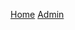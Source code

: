 <a href='http://localhost/news-template'>Home</a>
<a href='http://localhost/news-template/admin'>Admin</a>


